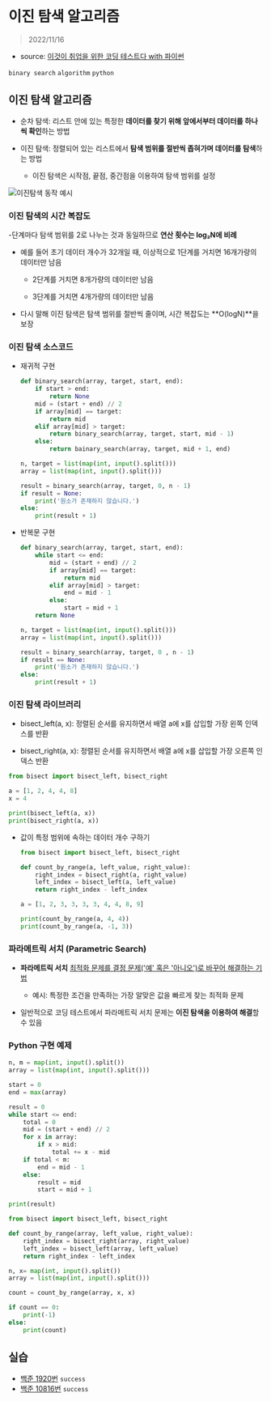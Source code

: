 # 이진 탐색 알고리즘

> 2022/11/16

- source: [이것이 취업을 위한 코딩 테스트다 with 파이썬](https://www.youtube.com/playlist?list=PLRx0vPvlEmdAghTr5mXQxGpHjWqSz0dgC)

`binary search` `algorithm` `python`



## 이진 탐색 알고리즘

- 순차 탐색: 리스트 안에 있는 특정한 **데이터를 찾기 위해 앞에서부터 데이터를 하나씩 확인**하는 방법

- 이진 탐색: 정렬되어 있는 리스트에서 **탐색 범위를 절반씩 좁혀가며 데이터를 탐색**하는 방법

    - 이진 탐색은 시작점, 끝점, 중간점을 이용하여 탐색 범위를 설정



![이진탐색 동작 예시](https://t1.daumcdn.net/cfile/tistory/233C703B577E34840E)



### 이진 탐색의 시간 복잡도

-단계마다 탐색 범위를 2로 나누는 것과 동일하므로 **연산 횟수는 log₂N에 비례**

- 예를 들어 초기 데이터 개수가 32개일 때, 이상적으로 1단계를 거치면 16개가량의 데이터만 남음

    - 2단계를 거치면 8개가량의 데이터만 남음

    - 3단계를 거치면 4개가량의 데이터만 남음

- 다시 말해 이진 탐색은 탐색 범위를 절반씩 줄이며, 시간 복잡도는 **O(logN)**을 보장



### 이진 탐색 소스코드

- 재귀적 구현 
    ```python
    def binary_search(array, target, start, end):
        if start > end:
            return None
        mid = (start + end) // 2
        if array[mid] == target:
            return mid
        elif array[mid] > target:
            return binary_search(array, target, start, mid - 1)
        else:
            return bainary_search(array, target, mid + 1, end)

    n, target = list(map(int, input().split()))
    array = list(map(int, input().split()))

    result = binary_search(array, target, 0, n - 1)
    if result = None:
        print('원소가 존재하지 않습니다.')
    else:
        print(result + 1)
    ```



- 반복문 구현

    ```python
    def binary_search(array, target, start, end):
        while start <= end:
            mid = (start + end) // 2
            if array[mid] == target:
                return mid
            elif array[mid] > target:
                end = mid - 1
            else:
                start = mid + 1
        return None

    n, target = list(map(int, input().split()))
    array = list(map(int, input().split()))

    result = binary_search(array, target, 0 , n - 1)
    if result == None:
        print('원소가 존재하지 않습니다.')
    else:
        print(result + 1)
    ```



### 이진 탐색 라이브러리

- bisect_left(a, x): 정렬된 순서를 유지하면서 배열 a에 x를 삽입할 가장 왼쪽 인덱스를 반환

- bisect_right(a, x): 정렬된 순서를 유지하면서 배열 a에 x를 삽입할 가장 오른쪽 인덱스 반환

```python
from bisect import bisect_left, bisect_right

a = [1, 2, 4, 4, 8]
x = 4

print(bisect_left(a, x))
print(bisect_right(a, x))
```

- 값이 특정 범위에 속하는 데이터 개수 구하기
    
    ```python
    from bisect import bisect_left, bisect_right

    def count_by_range(a, left_value, right_value):
        right_index = bisect_right(a, right_value)
        left_index = bisect_left(a, left_value)
        return right_index - left_index

    a = [1, 2, 3, 3, 3, 3, 4, 4, 8, 9]

    print(count_by_range(a, 4, 4))
    print(count_by_range(a, -1, 3))
    ```



### 파라메트릭 서치 (Parametric Search)

- **파라메트릭 서치** <U>최적화 문제를 결정 문제('예' 혹은 '아니오')로 바꾸어 해결하는 기법</U>

    - 예시: 특정한 조건을 만족하는 가장 알맞은 값을 빠르게 찾는 최적화 문제

- 일반적으로 코딩 테스트에서 파라메트릭 서치 문제는 **이진 탐색을 이용하여 해결**할 수 있음



### Python 구현 예제

```python
n, m = map(int, input().split())
array = list(map(int, input().split()))

start = 0
end = max(array)

result = 0
while start <= end:
    total = 0
    mid = (start + end) // 2
    for x in array:
        if x > mid:
            total += x - mid
    if total < m:
        end = mid - 1
    else:
        result = mid
        start = mid + 1

print(result)
```

```python
from bisect import bisect_left, bisect_right

def count_by_range(array, left_value, right_value):
    right_index = bisect_right(array, right_value)
    left_index = bisect_left(array, left_value)
    return right_index - left_index

n, x= map(int, input().split())
array = list(map(int, input().split()))

count = count_by_range(array, x, x)

if count == 0:
    print(-1)
else:
    print(count)
```



## 실습

- [백준 1920번](https://www.acmicpc.net/problem/1920) `success`
- [백준 10816번](https://www.acmicpc.net/problem/10816) `success`

